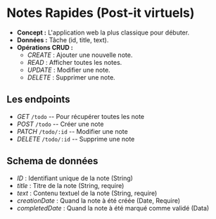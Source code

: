 # Notes Rapides (Post-it virtuels)

- **Concept :** L'application web la plus classique pour débuter.
- **Données :** Tâche (id, title, text).
- **Opérations CRUD :**
  - _CREATE_ : Ajouter une nouvelle note.
  - _READ_ : Afficher toutes les notes.
  - _UPDATE_ : Modifier une note.
  - _DELETE_ : Supprimer une note.

## Les endpoints

- _GET_ `/todo` -- Pour récupérer toutes les note
- _POST_ `/todo` -- Créer une note
- _PATCH_ `/todo/:id` -- Modifier une note
- _DELETE_ `/todo/:id` -- Supprime une note

## Schema de données

- _ID_ : Identifiant unique de la note (String)
- _title_ : Titre de la note (String, require)
- _text_ : Contenu textuel de la note (String, require)
- _creationDate_ : Quand la note à été créée (Date, Require)
- _completedDate_ : Quand la note à été marqué comme validé (Data)
